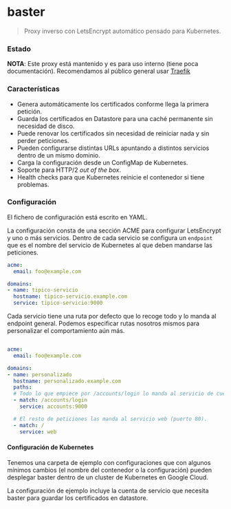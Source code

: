 
# baster

> Proxy inverso con LetsEncrypt automático pensado para Kubernetes.


### Estado

**NOTA**: Este proxy está mantenido y es para uso interno (tiene poca documentación). Recomendamos al público general usar [Traefik](https://traefik.io/)


### Características

- Genera automáticamente los certificados conforme llega la primera petición.
- Guarda los certificados en Datastore para una caché permanente sin necesidad de disco.
- Puede renovar los certificados sin necesidad de reiniciar nada y sin perder peticiones.
- Pueden configurarse distintas URLs apuntando a distintos servicios dentro de un mismo dominio.
- Carga la configuración desde un ConfigMap de Kubernetes.
- Soporte para HTTP/2 *out of the box*.
- Health checks para que Kubernetes reinicie el contenedor si tiene problemas.


### Configuración

El fichero de configuración está escrito en YAML.

La configuración consta de una sección ACME para configurar LetsEncrypt y uno o más servicios. Dentro de cada servicio se configura un `endpoint` que es el nombre del servicio de Kubernetes al que deben mandarse las peticiones.

```yaml
acme:
  email: foo@example.com

domains:
- name: tipico-servicio
  hostname: tipico-servicio.example.com
  service: tipico-servicio:9000
```


Cada servicio tiene una ruta por defecto que lo recoge todo y lo manda al endpoint general. Podemos especificar rutas nosotros mismos para personalizar el comportamiento aún más.

```yaml

acme:
  email: foo@example.com

domains:
- name: personalizado
  hostname: personalizado.example.com
  paths:
  # Todo lo que empiece por /accounts/login lo manda al servicio de cuentas.
  - match: /accounts/login
    service: accounts:9000

  # El resto de peticiones las manda al servicio web (puerto 80).
  - match: /
    service: web
```


#### Configuración de Kubernetes

Tenemos una carpeta de ejemplo con configuraciones que con algunos mínimos cambios (el nombre del contenedor o la configuración) pueden desplegar baster dentro de un cluster de Kubernetes en Google Cloud.

La configuración de ejemplo incluye la cuenta de servicio que necesita baster para guardar los certificados en datastore.
